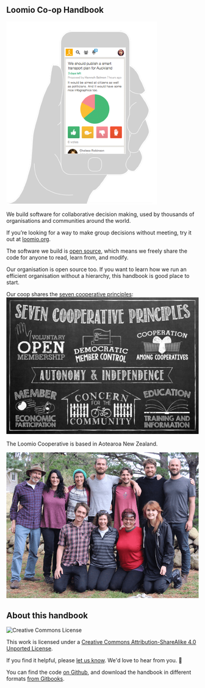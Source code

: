 ## Loomio Co-op Handbook


<img src='loomio-phone.png' class='img-right img-250px'>

We build software for collaborative decision making, used by thousands of organisations and communities around the world.

If you’re looking for a way to make group decisions without meeting, try it out at [loomio.org](http://www.loomio.org).

The software we build is [open source](http://github.com/loomio/loomio), which means we freely share the code for anyone to read, learn from, and modify.

Our organisation is open source too. If you want to learn how we run an efficient organisation without a hierarchy, this handbook is good place to start.

Our coop shares the [seven cooperative principles](http://faresharecoop.org/why-be-a-co-op.html):
<img src='co-op-principles.png' class='img-50pc'>

The Loomio Cooperative is based in Aotearoa New Zealand.

![](teamloomio.jpg)

## About this handbook

<img src="http://i.creativecommons.org/l/by-sa/3.0/88x31.png" class="img-left" alt="Creative Commons License" />

This work is licensed under a [Creative Commons Attribution-ShareAlike 4.0 Unported License](http://creativecommons.org/licenses/by-sa/4.0/).

If you find it helpful, please [let us know](https://loomio.org/contact). We'd love to hear from you. 🐌

You can find the code [on Github](github.com/loomio/loomio-coop-handbook), and download the handbook in different formats [from Gitbooks](https://www.gitbook.com/book/loomio/loomio-cooperative-handbook/details).
